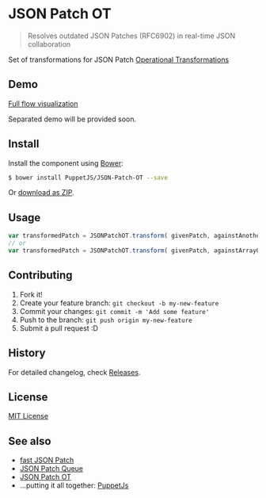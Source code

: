 # JSON Patch OT

> Resolves outdated JSON Patches (RFC6902) in real-time JSON collaboration

Set of transformations for JSON Patch [Operational Transformations](https://en.wikipedia.org/wiki/Operational_transformation)

## Demo

[Full flow visualization](http://tomalec.github.io/PuppetJs-operational-transformation/visualization.html)

Separated demo will be provided soon.

## Install

Install the component using [Bower](http://bower.io/):

```sh
$ bower install PuppetJS/JSON-Patch-OT --save
```

Or [download as ZIP](https://github.com/PuppetJs/JSON-Patch-OT/archive/gh-pages.zip).

## Usage

```javascript
var transformedPatch = JSONPatchOT.transform( givenPatch, againstAnotherPatch);
// or
var transformedPatch = JSONPatchOT.transform( givenPatch, againstArrayOfPatches);
```

## Contributing

1. Fork it!
2. Create your feature branch: `git checkout -b my-new-feature`
3. Commit your changes: `git commit -m 'Add some feature'`
4. Push to the branch: `git push origin my-new-feature`
5. Submit a pull request :D

## History

For detailed changelog, check [Releases](https://github.com/PuppetJs/JSON-Patch-OT/releases).

## License

[MIT License](http://opensource.org/licenses/MIT)

## See also
- [fast JSON Patch](https://github.com/Starcounter-Jack/JSON-Patch)
- [JSON Patch Queue](https://github.com/PuppetJs/JSON-Patch-Queue)
- [JSON Patch OT](https://github.com/PuppetJs/JSON-Patch-OT)
- ...putting it all together: [PuppetJs](https://github.com/PuppetJs/PuppetJs)
